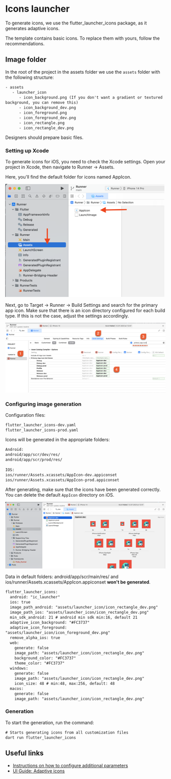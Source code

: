 # Icons launcher

To generate icons, we use the flutter_launcher_icons package, as it generates adaptive icons.

The template contains basic icons. To replace them with yours, follow the recommendations.

## Image folder

In the root of the project in the assets folder we use the `assets` folder with the following structure:

``` text
- assets
   - launcher_icon
      - icon_background.png (If you don't want a gradient or textured background, you can remove this)
      - icon_background_dev.png
      - icon_foreground.png
      - icon_foreground_dev.png
      - icon_rectangle.png
      - icon_rectangle_dev.png
```

Designers should prepare basic files.


### Setting up Xcode

To generate icons for iOS, you need to check the Xcode settings. Open your project in Xcode, then navigate to Runner -> Assets.

Here, you'll find the default folder for icons named AppIcon.

<img src="images/icons_launcher-1.png" width="500"/>

Next, go to Target -> Runner -> Build Settings and search for the primary app icon. Make sure that there is an icon 
directory configured for each build type. If this is not the case, adjust the settings accordingly.

![icons_launcher-2.png](images/icons_launcher-2.png)

### Configuring image generation

Configuration files:
``` text
flutter_launcher_icons-dev.yaml
flutter_launcher_icons-prod.yaml
```

Icons will be generated in the appropriate folders:
``` text
Android:
android/app/scr/dev/res/
android/app/scr/prod/res/

IOS:
ios/runner/Assets.xcassets/AppIcon-dev.appiconset
ios/runner/Assets.xcassets/AppIcon-prod.appiconset
```
After generating, make sure that the icons have been generated correctly. You can delete the default `AppIcon` 
directory on iOS.

![icons_launcher-3.png](images/icons_launcher-3.png)

Data in default folders: android/app/scr/main/res/ and ios/runner/Assets.xcassets/AppIcon.appiconset **won't be generated**.

```text
flutter_launcher_icons:
  android: "ic_launcher"
  ios: true
  image_path_android: "assets/launcher_icon/icon_rectangle_dev.png"
  image_path_ios: "assets/launcher_icon/icon_rectangle_dev.png"
  min_sdk_android: 21 # android min sdk min:16, default 21
  adaptive_icon_background: "#FC3737"
  adaptive_icon_foreground: "assets/launcher_icon/icon_foreground_dev.png"
  remove_alpha_ios: true
  web:
    generate: false
    image_path: "assets/launcher_icon/icon_rectangle_dev.png"
    background_color: "#FC3737"
    theme_color: "#FC3737"
  windows:
    generate: false
    image_path: "assets/launcher_icon/icon_rectangle_dev.png"
    icon_size: 48 # min:48, max:256, default: 48
  macos:
    generate: false
    image_path: "assets/launcher_icon/icon_rectangle_dev.png"
```

### Generation

To start the generation, run the command:
```shell
# Starts generating icons from all customization files
dart run flutter_launcher_icons
```

## Useful links
- [Instructions on how to configure additional parameters](https://pub.dev/packages/flutter_launcher_icons)
- [UI Guide: Adaptive icons](https://developer.android.com/develop/ui/views/launch/icon_design_adaptive)
